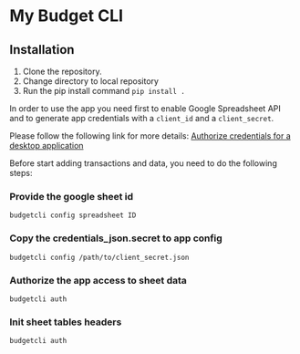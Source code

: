 # My Budget CLI


## Installation

1. Clone the repository.
2. Change directory to local repository
3. Run the pip install command `pip install .`

In order to use the app you need first to enable Google Spreadsheet API and to generate app credentials with a
`client_id` and a `client_secret`.

Please follow the following link for more details: [Authorize credentials for a desktop application](https://developers.google.com/sheets/api/quickstart/python)

Before start adding transactions and data, you need to do the following steps:

### Provide the google sheet id
```
budgetcli config spreadsheet ID
```

### Copy the credentials_json.secret to app config
```
budgetcli config /path/to/client_secret.json
```

### Authorize the app access to sheet data
```
budgetcli auth
```

### Init sheet tables headers
```
budgetcli auth
```


